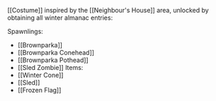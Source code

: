 [[Costume]] inspired by the [[Neighbour's House]] area, unlocked by obtaining all winter almanac entries:

Spawnlings:
- [[Brownparka]]
- [[Brownparka Conehead]]
- [[Brownparka Pothead]]
- [[Sled Zombie]]
Items:
- [[Winter Cone]]
- [[Sled]]
- [[Frozen Flag]]